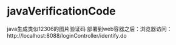 # javaVerificationCode
java生成类似12306的图片验证码
部署到web容器之后：浏览器访问：http://localhost:8088/loginController/identify.do
